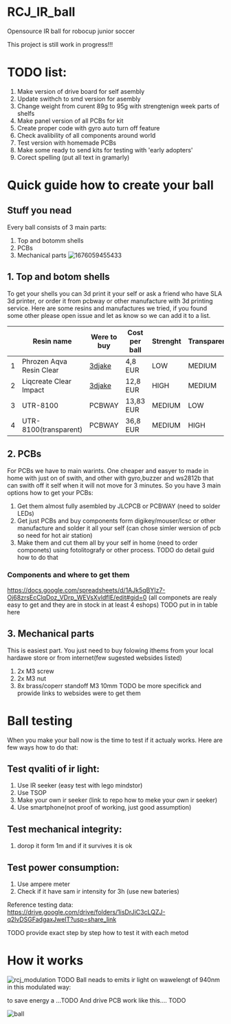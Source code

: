 
# RCJ_IR_ball
Opensource IR ball for robocup junior soccer

This project is still work in progress!!!

# TODO list:
1. Make version of drive board for self asembly 
2. Update swithch to smd version for asembly
3. Change weight from curent 89g to 95g with strengtenign week parts of shelfs
4. Make panel version of all PCBs for kit
5. Create proper code with gyro auto turn off feature
6. Check avalibility of all components around world
7. Test version with homemade PCBs
8. Make some ready to send kits for testing with 'early adopters'
9. Corect spelling (put all text in gramarly)

# Quick guide how to create your ball
## Stuff you nead
Every ball consists of 3 main parts:
1. Top and botomm shells
2. PCBs
3. Mechanical parts
![1676059455433](https://user-images.githubusercontent.com/44644846/218199909-0faff625-584b-4579-9111-4d693d9fabec.jpg)

## 1. Top and botom shells
To get your shells you can 3d print it your self or ask a friend who have SLA 3d printer, or order it from pcbway or other manufacture with 3d printing service. Here are some resins and manufactures we tried, if you found some other please open issue and let as know so we can add it to a list.

|   | Resin name                | Were to buy | Cost per ball | Strenght | Transparenci | Photo |
|---|---------------------------|-------------|---------------|----------|--------------|-------|
| 1 |  Phrozen Aqva Resin Clear |[3djake](https://www.3djake.sk/liqcreate-resin-pre-sla-dlp-3d-tlaciarne/clear-impact) | 4,8 EUR| LOW  | MEDIUM|![1676486634181](https://user-images.githubusercontent.com/44644846/219143458-03654cfd-a070-467f-90a6-ac246d412b55.jpg)|
| 2 |  Liqcreate Clear Impact   |[3djake](https://www.3djake.sk/liqcreate-resin-pre-sla-dlp-3d-tlaciarne/clear-impact)| 12,8 EUR| HIGH | MEDIUM| ![1676486634167](https://user-images.githubusercontent.com/44644846/219146075-49f26888-d29b-4188-b5ad-833d9f88e560.jpg)|
| 3 | UTR-8100                  |PCBWAY               |13,83 EUR|MEDIUM             | LOW      |![1676486634201](https://user-images.githubusercontent.com/44644846/219143408-931c6f02-c58d-4770-90bf-7980de1b1e98.jpg)
| 4 | UTR-8100(transparent)     |PCBWAY               |36,8 EUR|MEDIUM              |HIGH       |![1676486634195](https://user-images.githubusercontent.com/44644846/219143177-77d9bcea-a94a-4dd6-bad2-3f4332c3b2a3.jpg)

## 2. PCBs
For PCBs we have to main warints. One cheaper and easyer to made in home with just on of swith, and other with gyro,buzzer and ws2812b that can swith off it self when it will not move for 3 minutes. 
So you have 3 main options how to get your PCBs:
1. Get them almost fully asembled by JLCPCB or PCBWAY (need to solder LEDs)
2. Get just PCBs and buy components form digikey/mouser/lcsc or other manufacture and solder it all your self (can chose simler wersion of pcb so need for hot air station)
3. Make them and cut them all by your self in home (need to order componets) using fotolitografy or other process. TODO do detail guid how to do that

### Components and where to get them
https://docs.google.com/spreadsheets/d/1AJk5qBYIz7-Oj68zrsEcClqDoz_VDrp_WEVsXvldfIE/edit#gid=0
(all componets are realy easy to get and they are in stock in at least 4 eshops)
TODO put in in table here
## 3. Mechanical parts
This is easiest part. You just need to buy folowing ithems from your local hardawe store or from internet(few sugested websides listed)
1. 2x M3 screw
2. 2x M3 nut
3. 8x brass/coperr standoff M3 10mm
TODO be more specifick and prowide links to websides were to get them


# Ball testing
When you make your ball now is the time to test if it actualy works. Here are few ways how to do that:

## Test qvaliti of ir light:
1. Use IR seeker (easy test with lego mindstor)
2. Use TSOP
3. Make your own ir seeker (link to repo how to meke your own ir seeker)
4. Use smartphone(not proof of working, just good assumption)

## Test mechanical integrity:
1. dorop it form 1m and if it survives it is ok

## Test power consumption:
1. Use ampere meter
2. Check if it have sam ir intensity for 3h (use new bateries)

Reference testing data:
https://drive.google.com/drive/folders/1isDrJiC3cLQZJ-q2lvDSGFadgaxJweIT?usp=share_link

TODO provide exact step by step how to test it with each metod

# How it works
![rcj_modulation](https://user-images.githubusercontent.com/44644846/219173109-26b2e452-877c-40da-9c19-ad2d4f615f99.png)
TODO
Ball neads to emits ir light on wawelengt of 940nm in this modulated way:

to save energy a ...TODO
And drive PCB work like this.... TODO


![ball](https://user-images.githubusercontent.com/44644846/218197888-c3d92154-a12a-4497-98c9-b9f257484591.png)


